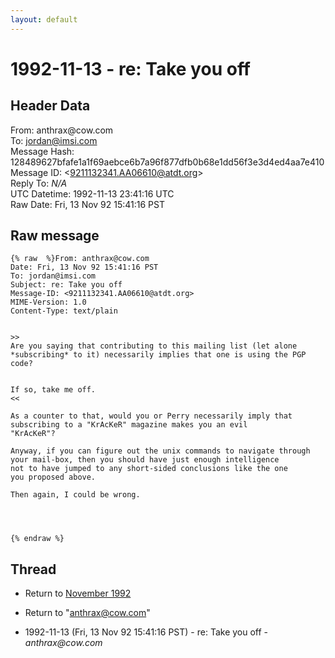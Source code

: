 ```yaml
---
layout: default
---
```


# 1992-11-13 - re: Take you off

## Header Data

From: anthrax<span>@</span>cow.com<br>
To: jordan@imsi.com<br>
Message Hash: 128489627bfafe1a1f69aebce6b7a96f877dfb0b68e1dd56f3e3d4ed4aa7e410<br>
Message ID: \<9211132341.AA06610@atdt.org\><br>
Reply To: _N/A_<br>
UTC Datetime: 1992-11-13 23:41:16 UTC<br>
Raw Date: Fri, 13 Nov 92 15:41:16 PST<br>

## Raw message

```
{% raw  %}From: anthrax@cow.com
Date: Fri, 13 Nov 92 15:41:16 PST
To: jordan@imsi.com
Subject: re: Take you off
Message-ID: <9211132341.AA06610@atdt.org>
MIME-Version: 1.0
Content-Type: text/plain


>>
Are you saying that contributing to this mailing list (let alone
*subscribing* to it) necessarily implies that one is using the PGP
code?


If so, take me off.
<<

As a counter to that, would you or Perry necessarily imply that
subscribing to a "KrAcKeR" magazine makes you an evil
"KrAcKeR"?
 
Anyway, if you can figure out the unix commands to navigate through
your mail-box, then you should have just enough intelligence
not to have jumped to any short-sided conclusions like the one
you proposed above.
 
Then again, I could be wrong.




{% endraw %}
```

## Thread

+ Return to [November 1992](/archive/1992/11)

+ Return to "[anthrax<span>@</span>cow.com](/authors/anthrax_at_cow_com)"

+ 1992-11-13 (Fri, 13 Nov 92 15:41:16 PST) - re: Take you off - _anthrax@cow.com_


